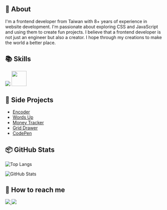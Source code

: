 ## 👀 About

I'm a frontend developer from Taiwan with 8+ years of experience in website development. I'm passionate about exploring CSS and JavaScript and using them to create fun projects. I believe that a frontend developer is not just an engineer but also a creator. I hope through my creations to make the world a better place.

## 📚 Skills

<div>
  <img src="https://skillicons.dev/icons?i=html,css,scss,tailwind,js,ts,jquery,vue,nuxt,react,next,vite,webpack,gulp,jest&theme=dark" />

  <img width="48" height="48" src="https://user-images.githubusercontent.com/17502097/160254832-13c12761-19df-4d57-ae09-c74f9eb90bdf.svg" />
</div>

## 🚀 Side Projects

- [Encoder](https://github.com/waveciou/Encoder)
- [Words Up](https://github.com/waveciou/WordsUp)
- [Money Tracker](https://github.com/waveciou/MoneyTracker)
- [Grid Drawer](https://github.com/waveciou/grid-drawer)
- [CodePen](https://codepen.io/waveciou)

## 📦 GitHub Stats

![Top Langs](https://github-readme-stats.vercel.app/api/top-langs/?username=waveciou&layout=compact&theme=dark&title_color=FFFFFF&text_color=FFFFFF)

![GitHub Stats](https://github-readme-stats.vercel.app/api?username=waveciou&theme=dark&show_icons=true&icon_color=FFAA30&title_color=FFFFFF&text_color=FFFFFF&count_private=true)

## 🔗 How to reach me

<a href="mailto:waveciou@gmail.com" title="waveciou@gmail.com">
  <img src="https://skillicons.dev/icons?i=gmail&theme=light" />
</a>

<a href="https://www.linkedin.com/in/waveciou" title="https://www.linkedin.com/in/waveciou">
  <img src="https://skillicons.dev/icons?i=linkedin&theme=dark" />
</a>
